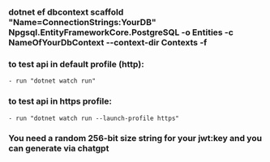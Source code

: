 ### dotnet ef dbcontext scaffold "Name=ConnectionStrings:YourDB" Npgsql.EntityFrameworkCore.PostgreSQL -o Entities -c NameOfYourDbContext --context-dir Contexts -f

### to test api in default profile (http):

    - run "dotnet watch run"

### to test api in https profile:

    - run "dotnet watch run --launch-profile https"

### You need a random 256-bit size string for your jwt:key and you can generate via chatgpt

